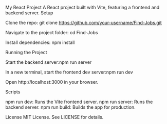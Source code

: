 My React Project
A React project built with Vite, featuring a frontend and backend server.
Setup

Clone the repo:
git clone https://github.com/your-username/Find-Jobs.git

Navigate to the project folder:
cd Find-Jobs

Install dependencies:
npm install

Running the Project

Start the backend server:npm run server

In a new terminal, start the frontend dev server:npm run dev

Open http://localhost:3000 in your browser.

Scripts

npm run dev: Runs the Vite frontend server.
npm run server: Runs the backend server.
npm run build: Builds the app for production.

License
MIT License. See LICENSE for details.
